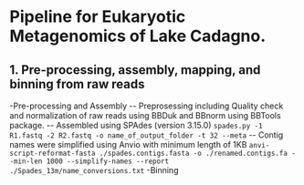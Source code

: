 # Pipeline for Eukaryotic Metagenomics of Lake Cadagno. 

## 1. Pre-processing, assembly, mapping, and binning from raw reads
-Pre-processing and Assembly
-- Preprosessing including Quality check and normalization of raw reads using BBDuk and BBnorm using BBTools package.
-- Assembled using SPAdes (version 3.15.0) 
```spades.py -1 R1.fastq -2 R2.fastq -o name_of_output_folder -t 32 --meta``` 
-- Contig names were simplified using Anvio with minimum length of 1KB 
```anvi-script-reformat-fasta ./spades.contigs.fasta -o ./renamed.contigs.fa --min-len 1000 --simplify-names --report ./Spades_13m/name_conversions.txt```
-Binning



